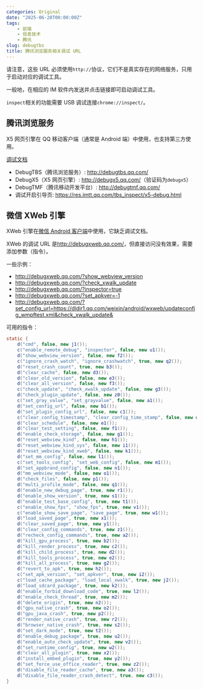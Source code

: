 ```yaml
---
categories: Original
date: "2025-06-28T00:00:00Z"
tags:
    - 前端
    - 信息技术
    - 腾讯
slug: debugtbs
title: 腾讯浏览服务相关调试 URL
---
```


请注意，这些 URL 必须使用`http://`协议，它们不是真实存在的网络服务，只用于启动对应的调试工具。

一般地，在相应的 IM 软件内发送并点击链接即可启动调试工具。

`inspect`相关的功能需要 USB 调试连接`chrome://inspect/`。

## 腾讯浏览服务

X5 网页引擎在 QQ 移动客户端（通常是 Android 端）中使用，也支持第三方使用。

[调试文档](https://x5.tencent.com/docs.html#debugx5)

- DebugTBS（腾讯浏览服务）: <http://debugtbs.qq.com/>
- DebugX5（X5 网页引擎）: <http://debugx5.qq.com/>（验证码为`debugx5`）
- DebugTMF（腾讯移动开发平台）: <http://debugtmf.qq.com/>
- 调试开启引导页: <https://res.imtt.qq.com/tbs_inspect/x5-debug.html>

## 微信 XWeb 引擎

XWeb 引擎在[微信 Android 客户端](https://developers.weixin.qq.com/miniprogram/dev/framework/runtime/env.html)中使用，它缺乏调试文档。

XWeb 的调试 URL 是<http://debugxweb.qq.com/>，但直接访问没有效果，需要添加参数（指令）。

一些示例：

- <http://debugxweb.qq.com/?show_webview_version>
- <http://debugxweb.qq.com/?check_xwalk_update>
- <http://debugxweb.qq.com/?inspector=true>
- <http://debugxweb.qq.com/?set_apkver=-1>
- <http://debugxweb.qq.com/?set_config_url=https://dldir1.qq.com/weixin/android/wxweb/updateconfig_wmpftest.xml&check_xwalk_update&>

可用的指令：

```java
static {
    d("cmd", false, new j1());
    c("enable_remote_debug", "inspector", false, new u1());
    d("show_webview_version", false, new f2());
    c("ignore_crash_watch", "ignore_crashwatch", true, new q2());
    d("reset_crash_count", true, new b3());
    d("clear_cache", false, new d3());
    d("clear_old_version", false, new e3());
    d("clear_all_version", false, new f3());
    c("check_update", "check_xwalk_update", false, new g3());
    d("check_plugin_update", false, new z0());
    c("set_gray_value", "set_grayvalue", false, new a1());
    d("set_config_url", false, new b1());
    d("set_plugin_config_url", false, new c1());
    c("clear_config_timestamp", "clear_config_time_stamp", false, new d1());
    d("clear_schedule", false, new e1());
    d("clear_test_setting", false, new f1());
    d("enable_check_storage", false, new g1());
    d("reset_webview_kind", false, new h1());
    d("reset_webview_kind_sys", false, new i1());
    d("reset_webview_kind_xweb", false, new k1());
    d("set_mm_config", false, new l1());
    c("set_tools_config", "set_web_config", false, new m1());
    d("set_appbrand_config", false, new n1());
    d("mm_webview_mode", false, new o1());
    d("check_files", false, new p1());
    d("multi_profile_mode", false, new q1());
    d("enable_new_debug_page", true, new r1());
    d("enable_show_version", true, new s1());
    d("enable_test_base_config", true, new t1());
    c("enable_show_fps", "show_fps", true, new v1());
    c("enable_show_save_page", "save_page", true, new w1());
    d("load_saved_page", true, new x1());
    d("clear_saved_page", true, new y1());
    d("clear_config_commands", true, new z1());
    d("recheck_config_commands", true, new a2());
    d("kill_gpu_process", true, new b2());
    d("kill_render_process", true, new c2());
    d("kill_child_process", true, new d2());
    d("kill_tools_process", true, new e2());
    d("kill_all_process", true, new g2());
    d("revert_to_apk", true, new h2());
    c("set_apk_version", "set_apkver", true, new i2());
    c("load_cache_package", "load_local_xwalk", true, new j2());
    d("load_sdcard_package", true, new k2());
    d("enable_forbid_download_code", true, new l2());
    d("enable_check_thread", true, new m2());
    d("delete_origin", true, new n2());
    d("gpu_native_crash", true, new o2());
    d("gpu_java_crash", true, new p2());
    d("render_native_crash", true, new r2());
    d("browser_native_crash", true, new s2());
    d("set_dark_mode", true, new t2());
    d("enable_debug_package", true, new u2());
    d("enable_auto_check_update", true, new v2());
    d("set_runtime_config", true, new w2());
    d("clear_all_plugin", true, new x2());
    d("install_embed_plugin", true, new y2());
    d("set_force_use_office_reader", true, new z2());
    d("disable_file_reader_cache", true, new a3());
    d("disable_file_reader_crash_detect", true, new c3());
}
```
